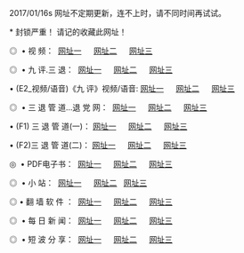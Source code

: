2017/01/16s 网址不定期更新，连不上时，请不同时间再试试。
<p> * 封锁严重！ 请记的收藏此网址！ </p>
<p>◎   • 视 频： 
<a href="http://m.3mon.xyz/tv/" target="_blank">网址一</a> 　 
<a href="http://m.3mon.xyz/9018.html" target="_blank">网址二</a> 　 
<a href="http://m.3mon.xyz/9449.html" target="_blank">网址三

</a></p>
<p>◎   • 九 评.三 退：  
<a href="http://m.3mon.xyz/tt/" target="_blank">网址一</a> 　 
<a href="http://m.3mon.xyz/v2/" target="_blank">网址二</a> 　 
<a href="http://m.3mon.xyz/t/" target="_blank">网址三</a> 　</p>
<p>  • (E2_视频/语音)《九 评》视频/语音: 
<a href="http://m.3mon.xyz/7738.html" target="_blank">网址一</a> 　 
<a href="http://m.3mon.xyz/7614.html" target="_blank">网址二</a> 　 
<a href="http://m.3mon.xyz/7633.html" target="_blank">网址三

</a></p>
<p>◎   • 三 退 管 道...退 党 网：  
<a href="http://m.3mon.xyz/go/8/" target="_blank">网址一</a> 　 
<a href="http://m.3mon.xyz/go/8/" target="_blank">网址二</a> 　 
<a href="http://m.3mon.xyz/go/8/" target="_blank">网址三</a></p>
<p>  • (F1) 三 退 管 道(一)： 
<a href="http://m.3mon.xyz/dd/" target="_blank">网址一</a> 　 
<a href="http://m.3mon.xyz/dd/" target="_blank">网址二</a> 　 
<a href="http://m.3mon.xyz/dd/" target="_blank">网址三</a></p>
<p>  • (F2)三 退 管 道(二)： 
<a href="http://m.3mon.xyz/d/" target="_blank">网址一</a> 　 
<a href="http://m.3mon.xyz/d/" target="_blank">网址二</a> 　 
<a href="http://m.3mon.xyz/d/" target="_blank">网址三</a></p>
<p>◎   • PDF电子书：  
<a href="http://m.3mon.xyz/p/" target="_blank">网址一</a> 　 
<a href="http://m.3mon.xyz/p/" target="_blank">网址二</a> 　 
<a href="http://m.3mon.xyz/p/" target="_blank">网址三</a></p>
<p>◎ </span>  •  小 站：  
<a href="http://m.3mon.xyz/" target="_blank">网址一</a> 　 
<a href="http://m.3mon.xyz/" target="_blank">网址二</a>   
<a href="http://m.3mon.xyz/" target="_blank">网址三</a></p>
<p>◎  • 翻 墙 软 件 ：  
<a href="http://m.3mon.xyz/ff/" target="_blank">网址一</a> 　 
<a href="http://m.3mon.xyz/ff/" target="_blank">网址二</a> 　 
<a href="http://m.3mon.xyz/ff/" target="_blank">网址三</a></p>
<p>◎ </span>  • 每 日 新 闻：  
<a href="http://m.3mon.xyz/day/" target="_blank">网址一</a> 　 
<a href="http://m.3mon.xyz/day/" target="_blank">网址二</a> 　 
<a href="http://m.3mon.xyz/day/" target="_blank">网址三</a></p>
<p>◎ </span>  • 短 波 分 享：  
<a href="http://m.3mon.xyz/h/" target="_blank">网址一</a> 　 
<a href="http://m.3mon.xyz/h/" target="_blank">网址二</a> 　 
<a href="http://m.3mon.xyz/h/" target="_blank">网址三</a></p>
